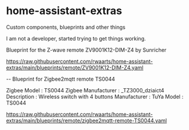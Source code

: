 # home-assistant-extras
Custom components, blueprints and other things

I am not a developer, started trying to get things working.


Blueprint for the Z-wave remote ZV9001K12-DIM-Z4 by Sunricher

https://raw.githubusercontent.com/rwaarts/home-assistant-extras/main/blueprints/remote/ZV9001K12-DIM-Z4.yaml

--
Blueprint for Zigbee2mqtt remote TS0044

Zigbee Model : TS0044
Zigbee Manufacturer : _TZ3000_dziaict4
Description : Wireless switch with 4 buttons
Manufacturer : TuYa
Model : TS0044

https://raw.githubusercontent.com/rwaarts/home-assistant-extras/main/blueprints/remote/zigbee2mqtt-remote-TS0044.yaml
